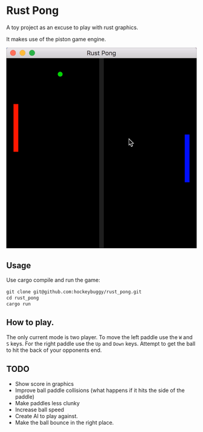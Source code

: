 # Rust Pong

A toy project as an excuse to play with rust graphics.

It makes use of the piston game engine.

![A screen shot of the game in play][SCREENSHOT]

## Usage

Use cargo compile and run the game:

    git clone git@github.com:hockeybuggy/rust_pong.git
    cd rust_pong
    cargo run

## How to play.

The only current mode is two player. To move the left paddle use the `W` and
`S` keys. For the right paddle use the `Up` and `Down` keys. Attempt to get the
ball to hit the back of your opponents end.

## TODO

- Show score in graphics
- Improve ball paddle collisions (what happens if it hits the side of the paddle)
- Make paddles less clunky
- Increase ball speed
- Create AI to play against.
- Make the ball bounce in the right place.

[SCREENSHOT]: /pong-screenshot.gif
